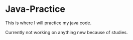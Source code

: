 # Java-Practice

This is where I will practice my java code.

Currently not working on anything new because of studies.
